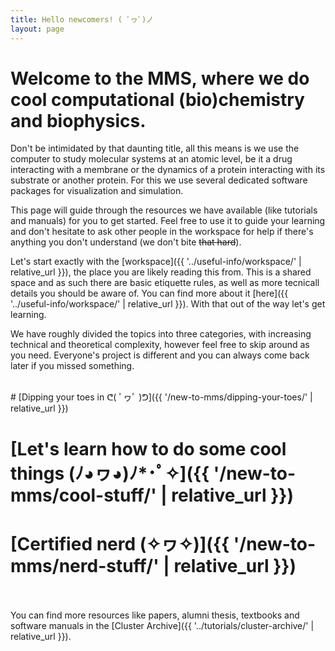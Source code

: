 ```yaml
---
title: Hello newcomers! ( ﾟヮﾟ)ノ
layout: page
---
```


# Welcome to the MMS, where we do cool computational (bio)chemistry and biophysics.

Don't be intimidated by that daunting title, all this means is we use the computer to study molecular systems at an atomic level, be it a drug interacting with a membrane or the dynamics of a protein interacting with its substrate or another protein. For this we use several dedicated software packages for visualization and simulation.

This page will guide through the resources we have available (like tutorials and manuals) for you to get started. Feel free to use it to guide your learning and don't hesitate to ask other people in the workspace for help if there's anything you don't understand (we don't bite ~~that hard~~).

Let's start exactly with the [workspace]({{ '../useful-info/workspace/' | relative_url }}), the place you are likely reading this from. This is a shared space and as such there are basic etiquette rules, as well as more tecnicall details you should be aware of. You can find more about it [here]({{ '../useful-info/workspace/' | relative_url }}). With that out of the way let's get learning.

We have roughly divided the topics into three categories, with increasing technical and theoretical complexity, however feel free to skip around as you need. Everyone's project is different and you can always come back later if you missed something.

<br>
# [Dipping your toes in ᕦ( ﾟヮﾟ )ᕤ]({{ '/new-to-mms/dipping-your-toes/' | relative_url }})


# [Let's learn how to do some cool things (ﾉ◕ヮ◕)ﾉ*･ﾟ✧]({{ '/new-to-mms/cool-stuff/' | relative_url }})


# [Certified nerd (✧ヮ✧)]({{ '/new-to-mms/nerd-stuff/' | relative_url }})


<br>
<br>
You can find more resources like papers, alumni thesis, textbooks and software manuals in the [Cluster Archive]({{ '../tutorials/cluster-archive/' | relative_url }}).

